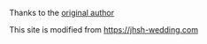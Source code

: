 Thanks to the [original author](https://jhsh-wedding.com/)

This site is modified from https://jhsh-wedding.com 
